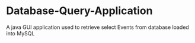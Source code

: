 # Database-Query-Application
A java GUI application used to retrieve select Events from database loaded into MySQL
